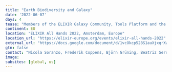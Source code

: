 ```yaml
---
title: "Earth Biodiversity and Galaxy"
date: '2022-06-07'
days: 4
tease: "Members of the ELIXIR Galaxy Community, Tools Platform and the Biodiversity Focus Group will introduce the Vertebrate Genomes Project (VGP) and European Reference Genome Atlas (ERGA) initiatives."
continent: EU
location: "ELIXIR All Hands 2022, Amsterdam, Europe"
location_url: "https://elixir-europe.org/events/elixir-all-hands-2022"
external_url: "https://docs.google.com/document/d/1vcOkcp528S1auXjxqrXwhE1Gjgmf2o4kUF9i2MKH9Uw/edit"
gtn: false
contact: "Nicola Soranzo, Frederik Coppens, Björn Grüning, Beatriz Serrano-Solano"
image:
subsites: [global, us]
---
```

